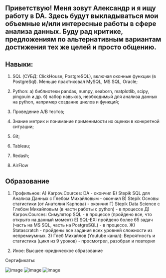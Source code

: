 ## Приветствую! Меня зовут Александр и я ищу работу в DA. Здесь будут выкладываться мои объемные и/или интересные работы в сфере анализа данных. Буду рад критике, предложениям по альтернативным вариантам достижения тех же целей и просто общению.

## Навыки:
1) SQL (СУБД: ClickHouse, PostgreSQL), включая оконные функции (в PostgreSql). Меньше практиковал MySQL, MS SQL, Oracle;  
2) Python: a) библиотеки pandas, numpy, seaborn, matplotlib, scipy, pingouin и др.
           б) набор навыков, необходимый для анализа данных на python, например создание циклов и функций;
           
3) Проведение A/B тестов;
4) Знание метрик и понимание применимости их оценки в конкретной ситуации;
5) Git;
6) Tableau;
7) Redash;
8) AirFlow

## Образование
1) Профильное:
   А) Karpov.Сources: DA - окончил
   Б) Stepik SQL для Анализа Данных с Глебом Михайловым - окончил
   В) Stepik Основы статистики (от Анатолия Карпова) - окончил
   Г) Stepik Data Science с Глебом Михайловым (в части работы с python) - в процессе
   Д) Karpov.Cources: Симулятор SQL - в процессе (пройдено все, что открыто на данный момент)
   Е) SQL-EX: пройдено более 65 задач (часть на MS SQL, часть на PostgreSQL) - в процессе.
   Ж) Statascratch - пройдены все задания всех уровней сложности из непремиумных.
   З) Глеб Михайлов (Youtube канал): Вероятность и статистика (цикл из 9 уроков) - просмотрел, разобрал и повторил
   
 2) Иное: Высшее юридическое образование

 Сертификаты:
 
![image](https://user-images.githubusercontent.com/122477929/212699887-d420bd13-0380-4801-84fb-3240510adfeb.png)
![image](https://user-images.githubusercontent.com/122477929/212700816-7b474481-7c88-431a-89b4-7927329d93c7.png)
![image](https://user-images.githubusercontent.com/122477929/212701104-ce9a14e2-2a8c-43dd-8849-8b80d2d00a2f.png)

   

   


<!--
**Klockycrocky/Klockycrocky** is a ✨ _special_ ✨ repository because its `README.md` (this file) appears on your GitHub profile.

Here are some ideas to get you started:

- 🔭 I’m currently working on ...
- 🌱 I’m currently learning ...
- 👯 I’m looking to collaborate on ...
- 🤔 I’m looking for help with ...
- 💬 Ask me about ...
- 📫 How to reach me: ...
- 😄 Pronouns: ...
- ⚡ Fun fact: ...
-->
